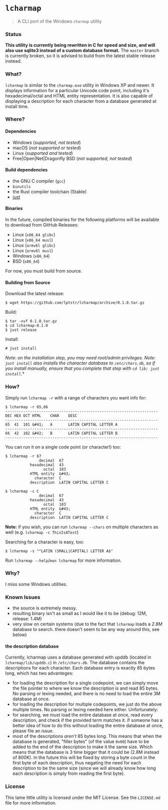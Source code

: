 # `lcharmap`

> A CLI port of the Windows `charmap` utility

### Status

**This utility is currently being rewritten in C for speed and size, and will
also use sqlite3 instead of a custom database format.** The `master` branch is
currently broken, so it is advised to build from the latest stable release
instead.

### What?

`lcharmap` is similar to the `charmap.exe` utility in Windows XP and newer.
It displays information for a particular Unicode code point, including
it's hexadecimal/octal and HTML entity representation. It is also capable of
displaying a description for each character from a database generated at
install time.

### Where?
#### Dependencies
- Windows (*supported, not tested*)
- macOS (*not supported or tested*)
- Linux (*supported and tested*)
- Free|Open|Net|Dragonfly BSD (*not supported, not tested*)

#### Build dependencies
- the GNU C compiler (`gcc`)
- `binutils`
- the Rust compiler toolchain (Stable)
- [just](https://github.com/casey/just)

#### Binaries
In the future, compiled binaries for the following platforms will be
available to download from GitHub Releases:
- Linux (`x86_64 glibc`)
- Linux (`x86_64 musl`)
- Linux (`armv6l glibc`)
- Linux (`armv6l musl`)
- Windows (`x86_64`)
- BSD (`x86_64`)

For now, you must build from source.

#### Building from Source
Download the latest release:
```
$ wget https://github.com/lptstr/lcharmap/archive/0.1.0.tar.gz
```

Build:
```
$ tar -xvf 0.1.0.tar.gz
$ cd lcharmap-0.1.0
$ just release
```

Install:
```
# just install
```

*Note: on the installation step, you may need root/admin privileges.*
*Note: `just install` also installs the character database to `/etc/chars.db`, so if
you install manually, ensure that you complete that step with `cd lib; just install`.**

### How?

Simply run `lcharmap -r` with a range of characters you want info for:
```
$ lcharmap -r 65,66
--------------------------------------------------------------------
DEC	HEX	OCT	HTML	CHAR    DESC
--------------------------------------------------------------------
65	41	101	&#41;	A       LATIN CAPITAL LETTER A
--------------------------------------------------------------------
66	42	102	&#42;	B       LATIN CAPITAL LETTER B
--------------------------------------------------------------------
```
You can run it on a single code point (or character!) too:
```
$ lcharmap -r 67
               decimal  67
           hexadecimal  43
                 octal  103
           HTML entity  &#43;
             character  C
           description  LATIN CAPITAL LETTER C

$ lcharmap -c C
               decimal  67
           hexadecimal  43
                 octal  103
           HTML entity  &#43;
             character  C
           description  LATIN CAPITAL LETTER C
```

**Note:** if you wish, you can run `lcharmap --chars` on multiple characters as well (e.g. `lcharmap -c ThisIsATest`)

Searching for a character is easy, too:
```
$ lcharmap -s "^LATIN (SMALL|CAPITAL) LETTER A$"
```

Run `lcharmap --help`/`man lcharmap` for more information.

### Why?
I miss some Windows utilities.

### Known Issues
- the source is extremely messy.
- resulting binary isn't as small as I would like it to be (debug: 12M, release: 1.4M)
- very slow on certain systems (due to the fact that `lcharmap` loads a *2.8M* database to search. there doesn't
seem to be any way around this, see below)

#### the description database
Currently, lcharmap uses a database generated with upddb (located in `lcharmap/lib/upddb.c`) in `/etc/chars.db`. The database contains the
descriptions for each character. Each database entry is exactly 85 bytes long, which has two advanteges:
- for loading the description for a single codepoint, we can simply move the file pointer to where we know the description is
  and read 85 bytes. No parsing or lexing needed, and there is no need to load the entire 3M database at once.
- for loading the description for multiple codepoints, we just do the above multiple times. No parsing or lexing needed here either.
Unfortunately:
- for searching, we must load the entire database at once, read every description, and check if the provided term matches it.
  if someone has a better idea of how to do this without loading the entire database at once, please file an issue.
- most of the descriptions *aren't* 85 bytes long. This means that when the database is generated, "filler bytes" (of the value `0x00`)
  have to be added to the end of the description to make it the same size. Which means that the database is 3 time bigger that it could
  be (2.8M instead of 800K). In the future this will be fixed by storing a byte count in the first byte of each description, thus negating
  the need for each description to be the same size (since we will already know how long each description is simply from reading the first byte).

### License
This lame little utility is licensed under the MIT License. See the `LICENSE.md`
file for more information.
